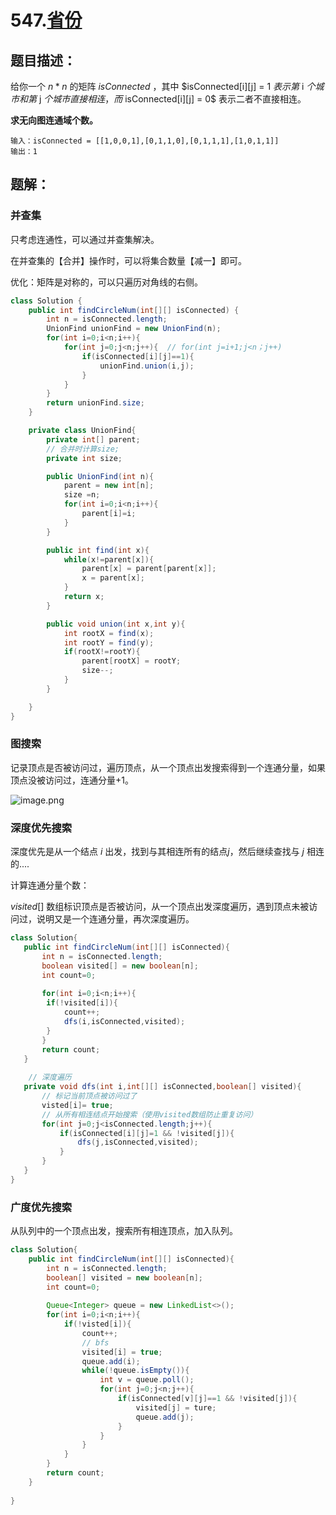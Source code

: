 # 547.[省份](https://leetcode-cn.com/problems/number-of-provinces)

## 题目描述：

给你一个 $n * n$ 的矩阵  $isConnected$ ，其中 $isConnected[i][j] = 1 $表示第$ i $个城市和第$ j $个城市直接相连，而$ isConnected[i][j] = 0$ 表示二者不直接相连。

**求无向图连通域个数。**

```
输入：isConnected = [[1,0,0,1],[0,1,1,0],[0,1,1,1],[1,0,1,1]]
输出：1
```

## 题解：

### 并查集

只考虑连通性，可以通过并查集解决。

在并查集的【合并】操作时，可以将集合数量【减一】即可。

优化：矩阵是对称的，可以只遍历对角线的右侧。

~~~java
class Solution {
    public int findCircleNum(int[][] isConnected) {
        int n = isConnected.length;
        UnionFind unionFind = new UnionFind(n);
        for(int i=0;i<n;i++){
            for(int j=0;j<n;j++){  // for(int j=i+1;j<n；j++)
                if(isConnected[i][j]==1){
                    unionFind.union(i,j);
                }
            }
        }
        return unionFind.size;
    }

    private class UnionFind{
        private int[] parent;
        // 合并时计算size;
        private int size;

        public UnionFind(int n){
            parent = new int[n];
            size =n;
            for(int i=0;i<n;i++){
                parent[i]=i;
            }
        }

        public int find(int x){
            while(x!=parent[x]){
                parent[x] = parent[parent[x]];
                x = parent[x];
            }
            return x;
        }

        public void union(int x,int y){
            int rootX = find(x);
            int rootY = find(y);
            if(rootX!=rootY){
                parent[rootX] = rootY;
                size--;
            } 
        }

    }
}
~~~



### 图搜索

记录顶点是否被访问过，遍历顶点，从一个顶点出发搜索得到一个连通分量，如果顶点没被访问过，连通分量+1。

![image.png](https://pic.leetcode-cn.com/1609984624-yCASLj-image.png)

### 深度优先搜索

深度优先是从一个结点 $i$ 出发，找到与其相连所有的结点$j$，然后继续查找与 $j$ 相连的....



计算连通分量个数：

$visited[]$ 数组标识顶点是否被访问，从一个顶点出发深度遍历，遇到顶点未被访问过，说明又是一个连通分量，再次深度遍历。

~~~java
class Solution{
   public int findCircleNum(int[][] isConnected){
       int n = isConnected.length;
       boolean visited[] = new boolean[n];
       int count=0;
       
       for(int i=0;i<n;i++){
		if(!visited[i]){
            count++;
            dfs(i,isConnected,visited);
        }
       }
       return count;
   }
    
    // 深度遍历
   private void dfs(int i,int[][] isConnected,boolean[] visited){
       // 标记当前顶点被访问过了
       visted[i]= true;
       // 从所有相连结点开始搜索（使用visited数组防止重复访问）
       for(int j=0;j<isConnected.length;j++){
           if(isConnected[i][j]=1 && !visited[j]){
               dfs(j,isConnected,visited);
           }
       }
   }
}
~~~

### 广度优先搜索

从队列中的一个顶点出发，搜索所有相连顶点，加入队列。

~~~java
class Solution{
	public int findCircleNum(int[][] isConnected){
		int n = isConnected.length;
        boolean[] visited = new boolean[n];
    	int count=0;
        
        Queue<Integer> queue = new LinkedList<>();
        for(int i=0;i<n;i++){
            if(!visted[i]){
                count++;
                // bfs
                visited[i] = true;
                queue.add(i);
                while(!queue.isEmpty()){
                    int v = queue.poll();
                    for(int j=0;j<n;j++){
                        if(isConnected[v][j]==1 && !visited[j]){
                            visited[j] = ture;
                            queue.add(j);
                        }
                    }
                }
            }
        }
        return count;
	}
	
}
~~~

